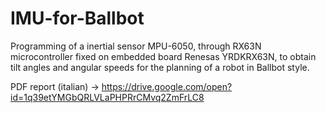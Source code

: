 # IMU-for-Ballbot
Programming of a inertial sensor MPU-6050, through RX63N microcontroller fixed on embedded board Renesas YRDKRX63N, to obtain tilt angles and angular speeds for the planning of a robot in Ballbot style.

PDF report (italian) -> https://drive.google.com/open?id=1q39etYMGbQRLVLaPHPRrCMvq2ZmFrLC8
